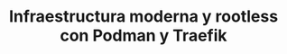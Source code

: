 ---
id: "podman-traefik"
title: "Infraestructura moderna y rootless con Podman y Traefik"
description: "Aprende a construir una infraestructura completa, segura y modular utilizando contenedores rootless con Podman y Traefik como proxy inverso. Desde la instalación inicial hasta la automatización de despliegues y la configuración de HTTPS, documentaremos paso a paso todo el proceso con ejemplos reales y buenas prácticas."
---